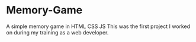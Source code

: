 # Memory-Game
A simple memory game in HTML CSS JS
This was the first project I worked on during my training as a web developer.
